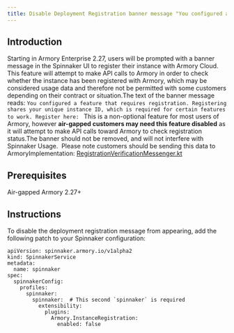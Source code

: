 ```yaml
---
title: Disable Deployment Registration banner message "You configured a feature that requires registration"
---
```


## Introduction
Starting in Armory Enterprise 2.27, users will be prompted with a banner message in the Spinnaker UI to register their instance with Armory Cloud. This feature will attempt to make API calls to Armory in order to check whether the instance has been registered with Armory, which may be considered usage data and therefore not be permitted with some customers depending on their contract or situation.The text of the banner message reads:
```You configured a feature that requires registration. Registering shares your unique instance ID, which is required for certain features to work. Register here: ```
This is a non-optional feature for most users of Armory, however **air-gapped customers may need this feature disabled** as it will attempt to make API calls toward Armory to check registration status.The banner should not be removed, and will not interfere with Spinnaker Usage.  Please note customers should be sending this data to ArmoryImplementation: [RegistrationVerificationMessenger.kt](https://github.com/armory-plugins/instance-registration/blob/master/instance-registration-gate/src/main/kotlin/io/armory/spinnaker/gate/registration/RegistrationVerificationMessenger.kt)

## Prerequisites
Air-gapped Armory 2.27+

## Instructions
To disable the deployment registration message from appearing, add the following patch to your Spinnaker configuration:
```
apiVersion: spinnaker.armory.io/v1alpha2
kind: SpinnakerService
metadata:
  name: spinnaker
spec:
  spinnakerConfig:
    profiles:
      spinnaker:
        spinnaker:  # This second `spinnaker` is required
          extensibility:
            plugins:
              Armory.InstanceRegistration:
                enabled: false
```